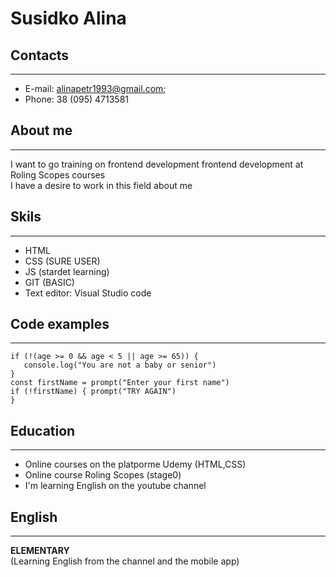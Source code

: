 # Susidko Alina

## Contacts
***
* E-mail: alinapetr1993@gmail.com;
* Phone: 38 (095) 4713581

## About me
***
I want to go training on frontend development frontend development at Roling Scopes courses 
</br>
I have a desire to work in this field
 about me
 
## Skils
***
* HTML
* CSS (SURE USER)
* JS (stardet learning)
* GIT (BASIC)
* Text editor: Visual Studio code

## Code examples
***
``` const age = 45
if (!(age >= 0 && age < 5 || age >= 65)) {
   console.log("You are not a baby or senior")
}
const firstName = prompt("Enter your first name")
if (!firstName) { prompt("TRY AGAIN") 
}
```
## Education
***
* Online courses on the platporme Udemy (HTML,CSS)
* Online course Roling Scopes (stage0)
* I'm learning English on the youtube channel
## English
***
**ELEMENTARY** <br> 
(Learning English from the channel and the mobile app) 
